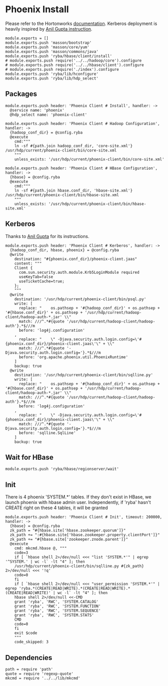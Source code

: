 
# Phoenix Install

Please refer to the Hortonworks [documentation][phoenix-doc]. Kerberos
deployment is heavily inspired by [Anil Gupta instruction][agi].

    module.exports = []
    module.exports.push 'masson/bootstrap'
    module.exports.push 'masson/core/yum'
    module.exports.push 'masson/commons/java'
    module.exports.push 'ryba/hbase/client/install'
    # module.exports.push require('../../hadoop/core').configure
    # module.exports.push require('../../hbase/client').configure
    # module.exports.push require('./index').configure
    module.exports.push 'ryba/lib/hconfigure'
    module.exports.push 'ryba/lib/hdp_select'

## Packages

    module.exports.push header: 'Phoenix Client # Install', handler: ->
      @service name: 'phoenix'
      @hdp_select name: 'phoenix-client'

    module.exports.push header: 'Phoenix Client # Hadoop Configuration', handler: ->
      {hadoop_conf_dir} = @config.ryba
      @execute
        cmd:"""
        ln -sf #{path.join hadoop_conf_dir, 'core-site.xml'} /usr/hdp/current/phoenix-client/bin/core-site.xml
        """
        unless_exists: '/usr/hdp/current/phoenix-client/bin/core-site.xml'

    module.exports.push header: 'Phoenix Client # HBase Configuration', handler: ->
      {hbase} = @config.ryba
      @execute
        cmd:"""
        ln -sf #{path.join hbase.conf_dir, 'hbase-site.xml'} /usr/hdp/current/phoenix-client/bin/hbase-site.xml
        """
        unless_exists: '/usr/hdp/current/phoenix-client/bin/hbase-site.xml'

## Kerberos

Thanks to [Anil Gupta](http://bigdatanoob.blogspot.fr/2013/09/connect-phoenix-to-secure-hbase-cluster.html)
for its instructions.

    module.exports.push header: 'Phoenix Client # Kerberos', handler: ->
      {hadoop_conf_dir, hbase, phoenix} = @config.ryba
      @write
        destination: "#{phoenix.conf_dir}/phoenix-client.jaas"
        content: """
        Client {
          com.sun.security.auth.module.Krb5LoginModule required
          useKeyTab=false
          useTicketCache=true;
        };
        """
      @write
        destination: '/usr/hdp/current/phoenix-client/bin/psql.py'
        write: [
          replace: "    os.pathsep + '#{hadoop_conf_dir}' + os.pathsep + '#{hbase.conf_dir}' + os.pathsep + '/usr/hdp/current/hadoop-client/hadoop-auth-*.jar' \\"
          match: ///^.*#{quote '/usr/hdp/current/hadoop-client/hadoop-auth'}.*$///m
          before: 'log4j.configuration'
        ,
          replace: "    \" -Djava.security.auth.login.config=\'#{phoenix.conf_dir}/phoenix-client.jaas\'\" + \\"
          match: ///^.*#{quote '-Djava.security.auth.login.config='}.*$///m
          before: 'org.apache.phoenix.util.PhoenixRuntime'
        ]
        backup: true
      @write
        destination: '/usr/hdp/current/phoenix-client/bin/sqlline.py'
        write: [
          replace: "    os.pathsep + '#{hadoop_conf_dir}' + os.pathsep + '#{hbase.conf_dir}' + os.pathsep + '/usr/hdp/current/hadoop-client/hadoop-auth-*.jar' \\"
          match: ///^.*#{quote '/usr/hdp/current/hadoop-client/hadoop-auth'}.*$///m
          before: 'log4j.configuration'
        ,
          replace: "    \" -Djava.security.auth.login.config=\'#{phoenix.conf_dir}/phoenix-client.jaas\'\" + \\"
          match: ///^.*#{quote '-Djava.security.auth.login.config='}.*$///m
          before: 'sqlline.SqlLine'
        ]
        backup: true

## Wait for HBase

    module.exports.push 'ryba/hbase/regionserver/wait'

## Init

There is 4 phoenix 'SYSTEM.*' tables. If they don't exist in HBase, we launch
phoenix with hbase admin user.
Independently, if 'ryba' hasn't CREATE right on these 4 tables, it will be granted

    module.exports.push header: 'Phoenix Client # Init', timeout: 200000, handler: ->
      {hbase} = @config.ryba
      zk_path = "#{hbase.site['hbase.zookeeper.quorum']}"
      zk_path += ":#{hbase.site['hbase.zookeeper.property.clientPort']}"
      zk_path += "#{hbase.site['zookeeper.znode.parent']}"
      @execute
        cmd: mkcmd.hbase @, """
        code=3
        if [ `hbase shell 2>/dev/null <<< "list 'SYSTEM.*'" | egrep '^SYSTEM.' | wc -l` -lt "4" ]; then
        /usr/hdp/current/phoenix-client/bin/sqlline.py #{zk_path} 2>/dev/null <<< '!q'
        code=0
        fi
        if [ `hbase shell 2>/dev/null <<< "user_permission 'SYSTEM.*'" | egrep 'ryba.*(CREATE|READ|WRITE).*(CREATE|READ|WRITE).*(CREATE|READ|WRITE)' | wc -l` -lt "4" ]; then
        hbase shell 2>/dev/null <<-CMD
        grant 'ryba', 'RWC', 'SYSTEM.CATALOG'
        grant 'ryba', 'RWC', 'SYSTEM.FUNCTION'
        grant 'ryba', 'RWC', 'SYSTEM.SEQUENCE'
        grant 'ryba', 'RWC', 'SYSTEM.STATS'
        CMD
        code=0
        fi
        exit $code
        """
        code_skipped: 3

## Dependencies

    path = require 'path'
    quote = require 'regexp-quote'
    mkcmd = require '../../lib/mkcmd'

[phoenix-doc]: http://docs.hortonworks.com/HDPDocuments/HDP2/HDP-2.2.4/HDP_Man_Install_v224/index.html#installing_phoenix
[agi]: http://bigdatanoob.blogspot.fr/2013/09/connect-phoenix-to-secure-hbase-cluster.html
